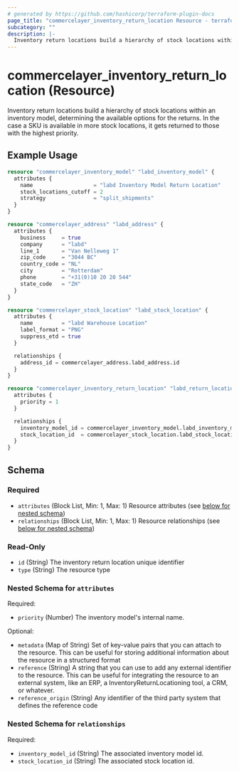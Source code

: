 ```yaml
---
# generated by https://github.com/hashicorp/terraform-plugin-docs
page_title: "commercelayer_inventory_return_location Resource - terraform-provider-commercelayer"
subcategory: ""
description: |-
  Inventory return locations build a hierarchy of stock locations within an inventory model, determining the available options for the returns. In the case a SKU is available in more stock locations, it gets returned to those with the highest priority.
---
```


# commercelayer_inventory_return_location (Resource)

Inventory return locations build a hierarchy of stock locations within an inventory model, determining the available options for the returns. In the case a SKU is available in more stock locations, it gets returned to those with the highest priority.

## Example Usage

```terraform
resource "commercelayer_inventory_model" "labd_inventory_model" {
  attributes {
    name                   = "labd Inventory Model Return Location"
    stock_locations_cutoff = 2
    strategy               = "split_shipments"
  }
}

resource "commercelayer_address" "labd_address" {
  attributes {
    business     = true
    company      = "labd"
    line_1       = "Van Nelleweg 1"
    zip_code     = "3044 BC"
    country_code = "NL"
    city         = "Rotterdam"
    phone        = "+31(0)10 20 20 544"
    state_code   = "ZH"
  }
}

resource "commercelayer_stock_location" "labd_stock_location" {
  attributes {
    name         = "labd Warehouse Location"
    label_format = "PNG"
    suppress_etd = true
  }

  relationships {
    address_id = commercelayer_address.labd_address.id
  }
}

resource "commercelayer_inventory_return_location" "labd_return_location" {
  attributes {
    priority = 1
  }

  relationships {
    inventory_model_id = commercelayer_inventory_model.labd_inventory_model.id
    stock_location_id  = commercelayer_stock_location.labd_stock_location.id
  }
}
```

<!-- schema generated by tfplugindocs -->
## Schema

### Required

- `attributes` (Block List, Min: 1, Max: 1) Resource attributes (see [below for nested schema](#nestedblock--attributes))
- `relationships` (Block List, Min: 1, Max: 1) Resource relationships (see [below for nested schema](#nestedblock--relationships))

### Read-Only

- `id` (String) The inventory return location unique identifier
- `type` (String) The resource type

<a id="nestedblock--attributes"></a>
### Nested Schema for `attributes`

Required:

- `priority` (Number) The inventory model's internal name.

Optional:

- `metadata` (Map of String) Set of key-value pairs that you can attach to the resource. This can be useful for storing additional information about the resource in a structured format
- `reference` (String) A string that you can use to add any external identifier to the resource. This can be useful for integrating the resource to an external system, like an ERP, a InventoryReturnLocationing tool, a CRM, or whatever.
- `reference_origin` (String) Any identifier of the third party system that defines the reference code


<a id="nestedblock--relationships"></a>
### Nested Schema for `relationships`

Required:

- `inventory_model_id` (String) The associated inventory model id.
- `stock_location_id` (String) The associated stock location id.
